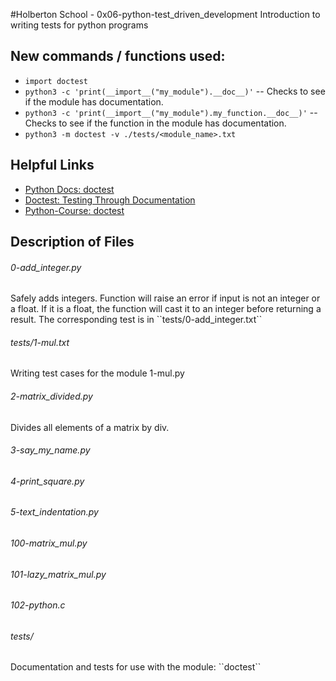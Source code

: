#Holberton School - 0x06-python-test_driven_development
Introduction to writing tests for python programs 

## New commands / functions used:
* ``import doctest``
* ``python3 -c 'print(__import__("my_module").__doc__)'`` -- Checks to see if the module has documentation.
* ``python3 -c 'print(__import__("my_module").my_function.__doc__)'`` -- Checks to see if the function in the module has documentation.
* ``python3 -m doctest -v ./tests/<module_name>.txt``

## Helpful Links
* [Python Docs: doctest](https://docs.python.org/3.4/library/doctest.html)
* [Doctest: Testing Through Documentation](https://pymotw.com/2/doctest/)
* [Python-Course: doctest](http://www.python-course.eu/python3_tests.php)

## Description of Files
<h6>0-add_integer.py</h6>
Safely adds integers. Function will raise an error if input is not an integer or a float. If it is a float, the function will cast it to an integer before returning a result. The corresponding test is in ``tests/0-add_integer.txt``

<h6>tests/1-mul.txt</h6>
Writing test cases for the module 1-mul.py

<h6>2-matrix_divided.py</h6>
Divides all elements of a matrix by div.

<h6>3-say_my_name.py</h6>

<h6>4-print_square.py</h6>

<h6>5-text_indentation.py</h6>

<h6>100-matrix_mul.py</h6>

<h6>101-lazy_matrix_mul.py</h6>

<h6>102-python.c</h6>

<h6>tests/</h6>
Documentation and tests for use with the module: ``doctest``

